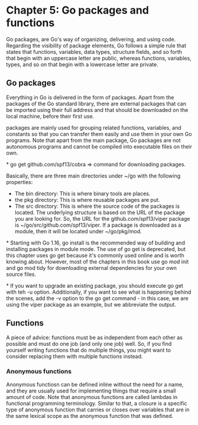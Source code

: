 # Chapter 5: Go packages and functions

Go packages, are Go's way of organizing, delivering, and using code. Regarding the visibility of package elements, Go follows a simple rule that states that functions, variables, data types, structure fields, and so forth that begin with an uppercase letter are public, whereas functions, variables, types, and so on that begin with a lowercase letter are private.

## Go packages
Everything in Go is delivered in the form of packages. Apart from the packages of the Go standard library, there are external packages that can be imported using their full address and that should be downloaded on the local machine, before their first use.

packages are mainly used for grouping related functions, variables, and constants so that you can transfer them easily and use them in your own Go programs. Note that apart from the main package, Go packages are not autonomous programs and cannot be compiled into executable files on their own.

\* go get github.com/spf13/cobra => command for downloading packages.

Basically, there are three main directories under ~/go with the following properties:

* The bin directory: This is where binary tools are places.
* the pkg directory: This is where reusable packages are put.
* The src directory: This is where the source code of the packages is located. The underlying structure is based on the URL of the package you are looking for. So, the URL for the github.com/spf13/viper package is ~/go/src/github.com/spf13/viper. If a package is downloaded as  a module, then it will be located under ~/go/pkg/mod.

\* Starting with Go 1.16, go install is the recommended way of building and installing packages in module mode. The use of go get is deprecated, but this chapter uses go get because it's commonly used online and is worth knowing about. However, most of the chapters in this book use go mod init and go mod tidy for downloading external dependencies for your own source files. 

\* If you want to upgrade an existing package, you should execute go get with teh -u option. Additionally, if you want to see what is happening behind the scenes, add the -v option to the go get command - in this case, we are using the viper package as an example, but we abbreviate the output.

## Functions

A piece of advice: functions must be as independent from each other as possible and must do one job (and only one job) well. So, if you find yourself writing functions that do multiple things, you might want to consider replacing them with multiple functions instead.

### Anonymous functions
Anonymous functiosn can be defined inline without the need for a name, and they are usually used for implementing things that require a small amount of code. Note that anonymous functions are called lambdas in functional programming terminology. Similar to that, a closure is a specific type of anonymous function that carries or closes over variables that are in the same lexical scope as the anonymous function that was defined. 